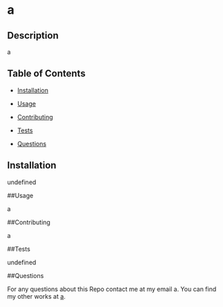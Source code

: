 # a

## Description 

a

## Table of Contents 

* [Installation](#installation) 

* [Usage](#usage)

* [Contributing](#contributing)

* [Tests](#tests)

* [Questions](#questions)

## Installation 

undefined

##Usage

a

##Contributing

a

##Tests

undefined

##Questions

 For any questions about this Repo contact me at my email a. You can find my other works at [a](https//github.com//a/).
